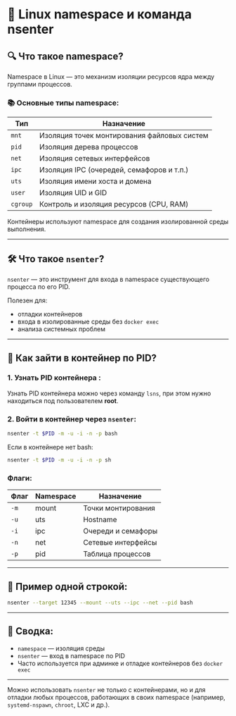 # 🧩 Linux namespace и команда nsenter

## 🔍 Что такое namespace?

Namespace в Linux — это механизм изоляции ресурсов ядра между группами процессов.

### 📚 Основные типы namespace:

| Тип      | Назначение                                  |
| -------- | ------------------------------------------- |
| `mnt`    | Изоляция точек монтирования файловых систем |
| `pid`    | Изоляция дерева процессов                   |
| `net`    | Изоляция сетевых интерфейсов                |
| `ipc`    | Изоляция IPC (очередей, семафоров и т.п.)   |
| `uts`    | Изоляция имени хоста и домена               |
| `user`   | Изоляция UID и GID                          |
| `cgroup` | Контроль и изоляция ресурсов (CPU, RAM)     |

Контейнеры используют namespace для создания изолированной среды выполнения.

---

## 🛠 Что такое `nsenter`?

`nsenter` — это инструмент для входа в namespace существующего процесса по его PID.

Полезен для:

* отладки контейнеров
* входа в изолированные среды без `docker exec`
* анализа системных проблем

---

## 🚪 Как зайти в контейнер по PID?

### 1. Узнать PID контейнера :

Узнать PID контейнера можно через команду `lsns`, при этом нужно находиться под пользователем **root**.

### 2. Войти в контейнер через `nsenter`:

```bash
nsenter -t $PID -m -u -i -n -p bash
```

Если в контейнере нет bash:

```bash
nsenter -t $PID -m -u -i -n -p sh
```

### Флаги:

| Флаг | Namespace | Назначение         |
| ---- | --------- | ------------------ |
| `-m` | mount     | Точки монтирования |
| `-u` | uts       | Hostname           |
| `-i` | ipc       | Очереди и семафоры |
| `-n` | net       | Сетевые интерфейсы |
| `-p` | pid       | Таблица процессов  |

---

## 📌 Пример одной строкой:

```bash
nsenter --target 12345 --mount --uts --ipc --net --pid bash
```

---

## 🧠 Сводка:

* `namespace` — изоляция среды
* `nsenter` — вход в namespace по PID
* Часто используется при админке и отладке контейнеров без `docker exec`

---

Можно использовать `nsenter` не только с контейнерами, но и для отладки любых процессов, работающих в своих namespace (например, `systemd-nspawn`, `chroot`, LXC и др.).
